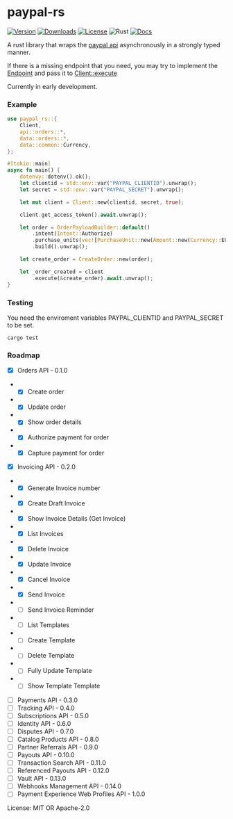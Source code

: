 # paypal-rs


[![Version](https://img.shields.io/crates/v/paypal-rs)](https://crates.io/crates/paypal-rs)
[![Downloads](https://img.shields.io/crates/d/paypal-rs)](https://crates.io/crates/paypal-rs)
[![License](https://img.shields.io/crates/l/paypal-rs)](https://crates.io/crates/paypal-rs)
![Rust](https://github.com/edg-l/paypal-rs/workflows/Rust/badge.svg)
[![Docs](https://docs.rs/paypal-rs/badge.svg)](https://docs.rs/paypal-rs)

A rust library that wraps the [paypal api](https://developer.paypal.com/docs/api) asynchronously in a strongly typed manner.

If there is a missing endpoint that you need, you may try to implement the [Endpoint](endpoint::Endpoint) and pass it to [Client::execute](client::Client::execute)

Currently in early development.

### Example

```rust
use paypal_rs::{
    Client,
    api::orders::*,
    data::orders::*,
    data::common::Currency,
};

#[tokio::main]
async fn main() {
    dotenvy::dotenv().ok();
    let clientid = std::env::var("PAYPAL_CLIENTID").unwrap();
    let secret = std::env::var("PAYPAL_SECRET").unwrap();

    let mut client = Client::new(clientid, secret, true);

    client.get_access_token().await.unwrap();

    let order = OrderPayloadBuilder::default()
        .intent(Intent::Authorize)
        .purchase_units(vec![PurchaseUnit::new(Amount::new(Currency::EUR, "10.0"))])
        .build().unwrap();

    let create_order = CreateOrder::new(order);

    let _order_created = client
        .execute(&create_order).await.unwrap();
}
```

### Testing
You need the enviroment variables PAYPAL_CLIENTID and PAYPAL_SECRET to be set.

`cargo test`

### Roadmap

- [x] Orders API - 0.1.0
- - [x] Create order
- - [x] Update order
- - [x] Show order details
- - [x] Authorize payment for order
- - [x] Capture payment for order
- [x] Invoicing API - 0.2.0
- - [x] Generate Invoice number
- - [x] Create Draft Invoice
- - [x] Show Invoice Details (Get Invoice)
- - [x] List Invoices
- - [x] Delete Invoice
- - [x] Update Invoice
- - [x] Cancel Invoice
- - [x] Send Invoice
- - [ ] Send Invoice Reminder
- - [ ] List Templates
- - [ ] Create Template
- - [ ] Delete Template
- - [ ] Fully Update Template
- - [ ] Show Template Template
- [ ] Payments API - 0.3.0
- [ ] Tracking API - 0.4.0
- [ ] Subscriptions API - 0.5.0
- [ ] Identity API - 0.6.0
- [ ] Disputes API - 0.7.0
- [ ] Catalog Products API - 0.8.0
- [ ] Partner Referrals API - 0.9.0
- [ ] Payouts API - 0.10.0
- [ ] Transaction Search API - 0.11.0
- [ ] Referenced Payouts API - 0.12.0
- [ ] Vault API - 0.13.0
- [ ] Webhooks Management API - 0.14.0
- [ ] Payment Experience Web Profiles API - 1.0.0

License: MIT OR Apache-2.0
